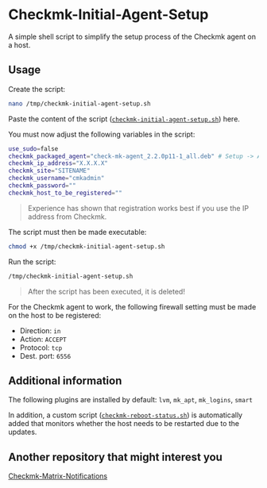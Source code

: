 # Checkmk-Initial-Agent-Setup

A simple shell script to simplify the setup process of the Checkmk agent on a host.

## Usage

Create the script:

```bash
nano /tmp/checkmk-initial-agent-setup.sh
```

Paste the content of the script ([`checkmk-initial-agent-setup.sh`](checkmk-initial-agent-setup.sh)) here.

You must now adjust the following variables in the script:

```bash
use_sudo=false
checkmk_packaged_agent="check-mk-agent_2.2.0p11-1_all.deb" # Setup -> Agents -> Linux -> Packaged Agents
checkmk_ip_address="X.X.X.X"
checkmk_site="SITENAME"
checkmk_username="cmkadmin"
checkmk_password=""
checkmk_host_to_be_registered=""
```

> Experience has shown that registration works best if you use the IP address from Checkmk.

The script must then be made executable:

```bash
chmod +x /tmp/checkmk-initial-agent-setup.sh
```

Run the script:

```bash
/tmp/checkmk-initial-agent-setup.sh
```

> After the script has been executed, it is deleted!

For the Checkmk agent to work, the following firewall setting must be made on the host to be registered:

- Direction: `in`
- Action: `ACCEPT`
- Protocol: `tcp`
- Dest. port: `6556`

## Additional information

The following plugins are installed by default: `lvm`, `mk_apt`, `mk_logins`, `smart`

In addition, a custom script ([`checkmk-reboot-status.sh`](checkmk-reboot-status.sh)) is automatically added that monitors whether the host needs to be restarted due to the updates.

## Another repository that might interest you

[Checkmk-Matrix-Notifications](https://github.com/fuchs-fabian/Checkmk-Matrix-Notifications)
